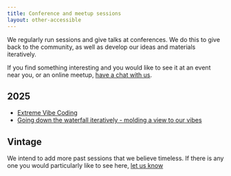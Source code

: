 ```yaml
---
title: Conference and meetup sessions
layout: other-accessible
---
```


We regularly run sessions and give talks at conferences. We do this to give back to the community, as well as develop our ideas and materials iteratively.

If you find something interesting and you would like to see it at an event near you, or an online meetup, [have a chat with us](/contact). 


2025
---

- [Extreme Vibe Coding](2025/extreme_vibe_coding.md)
- [Going down the waterfall iteratively - molding a view to our vibes](2025/iterative_waterfall_molding.md)

Vintage
----

We intend to add more past sessions that we believe timeless. If there is any one you would particularly like to see here, [let us know](/contact)
